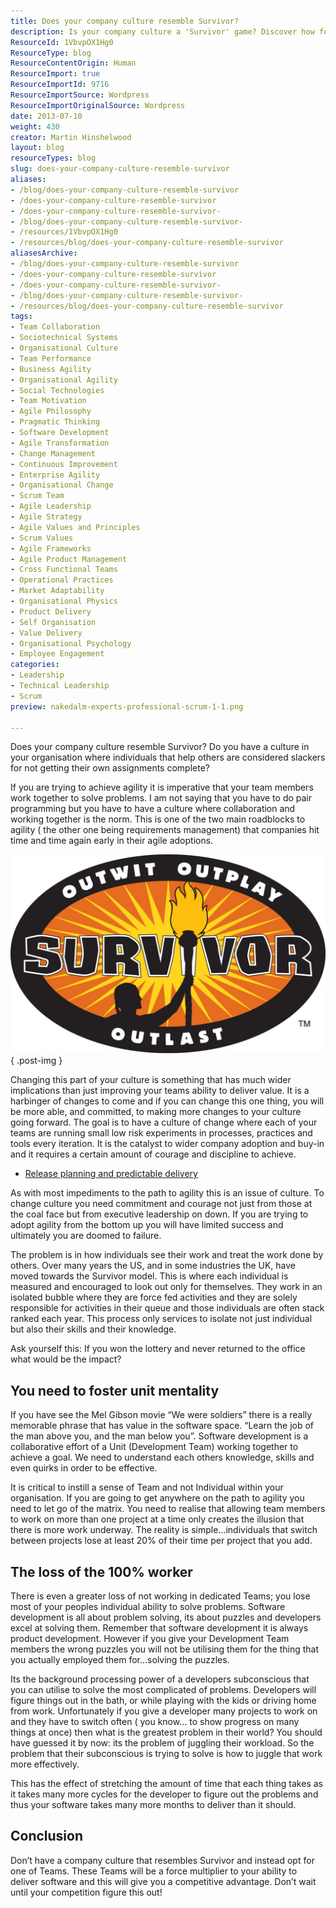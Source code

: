 ```yaml
---
title: Does your company culture resemble Survivor?
description: Is your company culture a 'Survivor' game? Discover how fostering collaboration can enhance agility and team success in your organization.
ResourceId: 1VbvpOX1Hg0
ResourceType: blog
ResourceContentOrigin: Human
ResourceImport: true
ResourceImportId: 9716
ResourceImportSource: Wordpress
ResourceImportOriginalSource: Wordpress
date: 2013-07-10
weight: 430
creator: Martin Hinshelwood
layout: blog
resourceTypes: blog
slug: does-your-company-culture-resemble-survivor
aliases:
- /blog/does-your-company-culture-resemble-survivor
- /does-your-company-culture-resemble-survivor
- /does-your-company-culture-resemble-survivor-
- /blog/does-your-company-culture-resemble-survivor-
- /resources/1VbvpOX1Hg0
- /resources/blog/does-your-company-culture-resemble-survivor
aliasesArchive:
- /blog/does-your-company-culture-resemble-survivor
- /does-your-company-culture-resemble-survivor
- /does-your-company-culture-resemble-survivor-
- /blog/does-your-company-culture-resemble-survivor-
- /resources/blog/does-your-company-culture-resemble-survivor
tags:
- Team Collaboration
- Sociotechnical Systems
- Organisational Culture
- Team Performance
- Business Agility
- Organisational Agility
- Social Technologies
- Team Motivation
- Agile Philosophy
- Pragmatic Thinking
- Software Development
- Agile Transformation
- Change Management
- Continuous Improvement
- Enterprise Agility
- Organisational Change
- Scrum Team
- Agile Leadership
- Agile Strategy
- Agile Values and Principles
- Scrum Values
- Agile Frameworks
- Agile Product Management
- Cross Functional Teams
- Operational Practices
- Market Adaptability
- Organisational Physics
- Product Delivery
- Self Organisation
- Value Delivery
- Organisational Psychology
- Employee Engagement
categories:
- Leadership
- Technical Leadership
- Scrum
preview: nakedalm-experts-professional-scrum-1-1.png

---
```

Does your company culture resemble Survivor? Do you have a culture in your organisation where individuals that help others are considered slackers for not getting their own assignments complete?

If you are trying to achieve agility it is imperative that your team members work together to solve problems. I am not saying that you have to do pair programming but you have to have a culture where collaboration and working together is the norm. This is one of the two main roadblocks to agility ( the other one being requirements management) that companies hit time and time again early in their agile adoptions.

![](images/survivor-logo-2-2.jpg)
{ .post-img }

Changing this part of your culture is something that has much wider implications than just improving your teams ability to deliver value. It is a harbinger of changes to come and if you can change this one thing, you will be more able, and committed, to making more changes to your culture going forward. The goal is to have a culture of change where each of your teams are running small low risk experiments in processes, practices and tools every iteration. It is the catalyst to wider company adoption and buy-in and it requires a certain amount of courage and discipline to achieve.

- [Release planning and predictable delivery](http://nkdagility.com/release-planning-and-predictable-delivery/)

As with most impediments to the path to agility this is an issue of culture. To change culture you need commitment and courage not just from those at the coal face but from executive leadership on down. If you are trying to adopt agility from the bottom up you will have limited success and ultimately you are doomed to failure.

The problem is in how individuals see their work and treat the work done by others. Over many years the US, and in some industries the UK, have moved towards the Survivor model. This is where each individual is measured and encouraged to look out only for themselves. They work in an isolated bubble where they are force fed activities and they are solely responsible for activities in their queue and those individuals are often stack ranked each year. This process only services to isolate not just individual but also their skills and their knowledge.

Ask yourself this: If you won the lottery and never returned to the office what would be the impact?

## You need to foster unit mentality

If you have see the Mel Gibson movie “We were soldiers” there is a really memorable phrase that has value in the software space. “Learn the job of the man above you, and the man below you”. Software development is a collaborative effort of a Unit (Development Team) working together to achieve a goal. We need to understand each others knowledge, skills and even quirks in order to be effective.

It is critical to instill a sense of Team and not Individual within your organisation. If you are going to get anywhere on the path to agility you need to let go of the matrix. You need to realise that allowing team members to work on more than one project at a time only creates the illusion that there is more work underway. The reality is simple…individuals that switch between projects lose at least 20% of their time per project that you add.

## The loss of the 100% worker

There is even a greater loss of not working in dedicated Teams; you lose most of your peoples individual ability to solve problems. Software development is all about problem solving, its about puzzles and developers excel at solving them. Remember that software development it is always product development. However if you give your Development Team members the wrong puzzles you will not be utilising them for the thing that you actually employed them for…solving the puzzles.

Its the background processing power of a developers subconscious that you can utilise to solve the most complicated of problems. Developers will figure things out in the bath, or while playing with the kids or driving home from work. Unfortunately if you give a developer many projects to work on and they have to switch often ( you know… to show progress on many things at once) then what is the greatest problem in their world? You should have guessed it by now: its the problem of juggling their workload. So the problem that their subconscious is trying to solve is how to juggle that work more effectively.

This has the effect of stretching the amount of time that each thing takes as it takes many more cycles for the developer to figure out the problems and thus your software takes many more months to deliver than it should.

## Conclusion

Don’t have a company culture that resembles Survivor and instead opt for one of Teams. These Teams will be a force multiplier to your ability to deliver software and this will give you a competitive advantage. Don’t wait until your competition figure this out!
